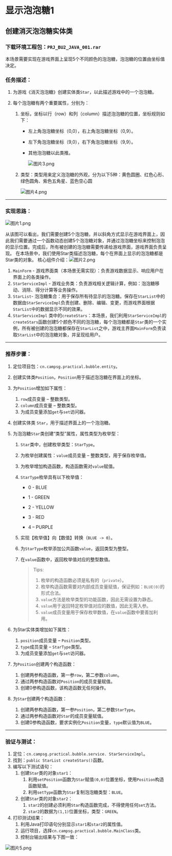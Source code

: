 # 显示泡泡糖1

## 创建消灭泡泡糖实体类

### 下载环境工程包：`PRJ_BU2_JAVA_001.rar`

本场景需要实现在游戏界面上呈现5个不同颜色的泡泡糖，泡泡糖的位置由坐标值决定。

### 任务描述：

1. 为游戏《消灭泡泡糖》创建实体类`Star`，以此描述游戏中的一个泡泡糖。

2. 每个泡泡糖有两个重要属性，分别为：

   1. 坐标，坐标以行（row）和列（column）描述泡泡糖的位置，坐标规则如下：

      * 左上角泡泡糖坐标（0,0），右上角泡泡糖坐标（0,9）。

      * 左下角泡泡糖坐标（9,0），右下角泡泡糖坐标（9,9）。

      * 其他泡泡糖以此类推。

        ![图片3.png](http://www.csgmooc.com/ueditor/jsp/upload/image/20160316/1458182118079076908.png)

   2. 类型：类型用来定义泡泡糖的外观，分为以下5种：黄色圆圈、红色心形、绿色圆角、紫色五角星、蓝色空心圆

      ![图片4.png](http://www.csgmooc.com/ueditor/jsp/upload/image/20160316/1458182124884069205.png)

---

### 实现思路：

![图片1.png](http://www.csgmooc.com/ueditor/jsp/upload/image/20160316/1458180775236060931.png)

从该图可以看出，我们需要创建5个泡泡糖，并以斜角方式显示在游戏界面上，因此我们需要通过一个函数动态创建5个泡泡糖对象，并通过泡泡糖坐标来控制泡泡的显示位置。完成后，所有被创建的泡泡糖需要传递给游戏界面，游戏界面负责呈现。
在本场景中，我们使用Star类描述泡泡糖，每个在界面上显示的泡泡糖都是Star类的对象。
核心组件介绍：![图片2.png](http://www.csgmooc.com/ueditor/jsp/upload/image/20160316/1458180799981086709.png)

1. `MainForm` - 游戏界面类（本场景无需实现）：负责游戏数据显示、响应用户在界面上的各类操作。
2. `StarServiceImpl` - 游戏业务类：负责游戏相关逻辑计算，例如：泡泡糖移动、消除、得分计算等业务操作。
3. `StarList`- 泡泡糖集合：用于保存所有待显示的泡泡糖。保存在`StarList`中的数据由`StarServiceImpl`负责创建、删除、编辑、变更，而游戏界面根据`StarList`中的数据显示不同的效果。
4. `StarServiceImpl` 类中的`createStars`：本场景，我们利用`StarServiceImpl`的`createStars`函数创建5个颜色不同的泡泡糖，每个泡泡糖都是`Star`类的一个实例，所有被创建的泡泡糖都保存在`StarList`之中，游戏主界面`MainForm`负责读取`StarList`中的泡泡糖对象，并呈现给用户。

---

### 推荐步骤：

1. 定位项目包：`cn.campsg.practical.bubble.entity`。

2. 创建实体类`Position`，`Position`用于描述泡泡糖在界面上的坐标。

3. 为`Position`增加如下属性：

   1. `row`成员变量 – 整数类型。
   2. `column`成员变量 – 整数类型。
   3. 为成员变量添加`get`与`set`访问器。

4. 创建实体类 `Star`，用于描述界面上的一个泡泡糖。

5. 为泡泡糖`Star`类创建“类型”属性，属性类型为枚举型：

   1. `Star`类中，创建枚举类型：`StarType`。

   2. 为枚举创建属性：`value`成员变量 – 整数类型，用于保存枚举值。

   3. 为枚举增加构造函数，构造函数需对`value`赋值。

   4. `StarType`枚举具有以下枚举值：

      * 0 - BLUE

      * 1 - GREEN

      * 2 - YELLOW

      * 3 - RED

      * 4 – PURPLE

   5. 实现【枚举值】向【数值】转换（`BLUE -> 0`）。

   6. 为`StarType`枚举添加公共函数`value`，返回类型为整型。

   7. 在`value`函数中，返回枚举值对应的整型数值。

      > Tips:
      >
      > 1. 枚举的构造函数必须是私有的（`private`）。
      > 2. 枚举构造函数需要对内部成员变量赋值，保证例如：`BLUE(0)`的形式合法。
      > 3. `value`方法是枚举类型的功能函数，因此无需设置为静态。
      > 4. `value`用于返回特定枚举值对应的数值，因此无需入参。
      > 5. `value`成员变量用于保存枚举数值，在`value`函数中要善加利用。

6. 为Star实体类增加如下属性：

   1. `position`成员变量 – `Position`类型。
   2. `type`成员变量 – `StarType`类型。
   3. 为成员变量添加`get`与`set`访问器。

7. 为`Position`创建两个构造函数：

   1. 创建两参构造函数，第一参`row`，第二参数`column`。
   2. 通过两参构造函数对`Position`的成员变量赋值。
   3. 创建0参构造函数，该构造函数无任何操作。

8. 为`Star`创建两个构造函数：

   1. 创建两参构造函数，第一参`Position`，第二参数`StarType`。
   2. 通过两参构造函数对`Star`的成员变量赋值。
   3. 创建0参构造函数，要求实例化`Position`变量，`type`默认值为`BLUE`。

---

### 验证与测试：

1. 定位：`cn.campsg.practical.bubble.service. StarServiceImpl`。
2. 找到：`public StarList createStars()`函数。
3. 编写以下测试语句：
   1. 创建`Star`类的对象`star1`：
      1. 利用`setPosition`函数为`Star`赋值`(0,0)`位置坐标，使用`Position`构造函数赋值。
      2. 利用`setType`函数为`Star`复制泡泡糖类型：`BLUE`。
   2. 创建`Star`类的对象`star2`：
      1. `star2`的创建必须利用`Star`构造函数完成，不得使用任何`set`方法。
      2. `star2`的数据为`(1,1)`位置坐标，类型：`GREEN`。
4. 打印测试结果：
   1. 利用Java打印语句分别显示`star1`和`star2`的属性值。
   2. 运行项目，选择`cn.campsg.practical.bubble.MainClass`类。
   3. 控制台输出结果与下图一致：

![图片5.png](http://www.csgmooc.com/ueditor/jsp/upload/image/20160316/1458182136440032009.png)

